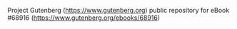 Project Gutenberg (https://www.gutenberg.org) public repository for eBook #68916 (https://www.gutenberg.org/ebooks/68916)

